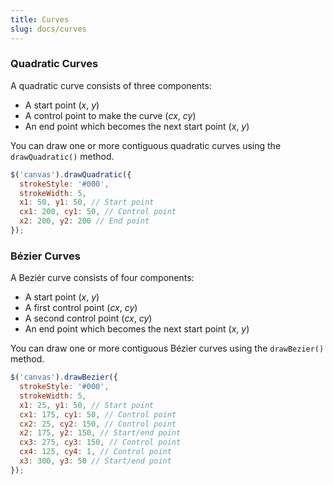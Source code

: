 ```yaml
---
title: Curves
slug: docs/curves
---
```


### Quadratic Curves

A quadratic curve consists of three components:

- A start point (_x_, _y_)
- A control point to make the curve (_cx_, _cy_)
- An end point which becomes the next start point (_x_, _y_)

You can draw one or more contiguous quadratic curves using the `drawQuadratic()` method.

```js
$('canvas').drawQuadratic({
  strokeStyle: '#000',
  strokeWidth: 5,
  x1: 50, y1: 50, // Start point
  cx1: 200, cy1: 50, // Control point
  x2: 200, y2: 200 // End point
});
```

### Bézier Curves

A Beziér curve consists of four components:

- A start point (_x_, _y_)
- A first control point (_cx_, _cy_)
- A second control point (_cx_, _cy_)
- An end point which becomes the next start point (_x_, _y_)

You can draw one or more contiguous Bézier curves using the `drawBezier()` method.

```js
$('canvas').drawBezier({
  strokeStyle: '#000',
  strokeWidth: 5,
  x1: 25, y1: 50, // Start point
  cx1: 175, cy1: 50, // Control point
  cx2: 25, cy2: 150, // Control point
  x2: 175, y2: 150, // Start/end point
  cx3: 275, cy3: 150, // Control point
  cx4: 125, cy4: 1, // Control point
  x3: 300, y3: 50 // Start/end point
});
```
